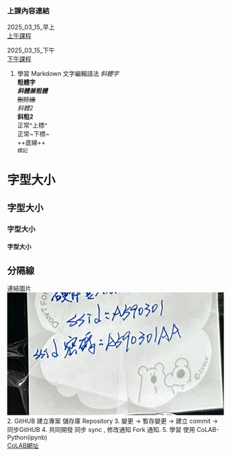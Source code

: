 ### 上課內容連結
2025_03_15_早上\
[上午課程](https://youtube.com/live/5IqD5F7SKuk)

2025_03_15_下午\
[下午課程](https://youtube.com/live/WK1Yqc0Tz5M)

1. 學習 Markdown 文字編輯語法
  *斜體字*\
  **粗體字** \
  ***斜體兼粗體***\
  ~~刪除線~~\
  _斜體2_\
  __斜粗2__\
  正常^上標^\
  正常~下標~\
  ++底線++\
    `標記`
# 字型大小
## 字型大小
### 字型大小
#### 字型大小
分隔線
---
連結圖片
![連結圖片](./image/教室wifi.jpg)
2. GitHUB 建立專案 儲存庫 Repository
3. 變更 -> 暫存變更 -> 建立 commit -> 同步GitHUB
4. 共同開發 同步 sync , 修改通知 Fork 通知.
5. 學習 使用 CoLAB-Python(ipynb)\
[CoLAB網址](https://colab.research.google.com/?hl=zh-tw)
